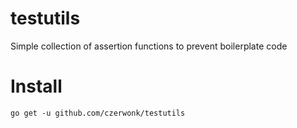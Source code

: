 # testutils
Simple collection of assertion functions to prevent boilerplate code

# Install
```
go get -u github.com/czerwonk/testutils
```
